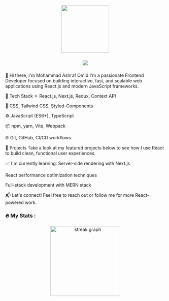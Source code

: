 <div align="center">
  <img height="150" src="https://media.giphy.com/media/M9gbBd9nbDrOTu1Mqx/giphy.gif"  />
</div>

###



###

<div align="center">
  <img src="https://visitor-badge.laobi.icu/badge?page_id=maurodesouza.maurodesouza&"  />
</div>

###

👋 Hi there, I'm Mohammad Ashraf Omid
I'm a passionate Frontend Developer focused on building interactive, fast, and scalable web applications using React.js and modern JavaScript frameworks.

🧠 Tech Stack
⚛️ React.js, Next.js, Redux, Context API

💅 CSS, Tailwind CSS, Styled-Components

⚙️ JavaScript (ES6+), TypeScript

📦 npm, yarn, Vite, Webpack

🌐 Git, GitHub, CI/CD workflows

🚀 Projects
Take a look at my featured projects below to see how I use React to build clean, functional user experiences.

📈 I'm currently learning:
Server-side rendering with Next.js

React performance optimization techniques

Full-stack development with MERN stack

📬 Let's connect!
Feel free to reach out or follow me for more React-powered work.

###



###

<h3 align="left">🔥   My Stats :</h3>

###

<div align="center">
  <img src="https://streak-stats.demolab.com?user=maurodesouza&locale=en&mode=daily&theme=dark&hide_border=false&border_radius=5&order=3" height="220" alt="streak graph"  />
</div>

###
